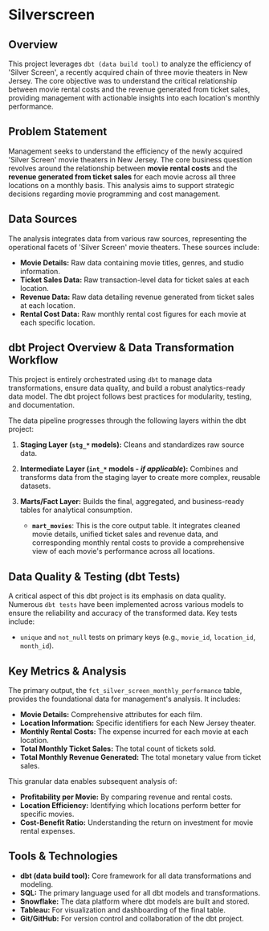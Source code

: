 # Silverscreen

## Overview

This project leverages `dbt (data build tool)` to analyze the efficiency of 'Silver Screen', a recently acquired chain of three movie theaters in New Jersey. The core objective was to understand the critical relationship between movie rental costs and the revenue generated from ticket sales, providing management with actionable insights into each location's monthly performance.

## Problem Statement

Management seeks to understand the efficiency of the newly acquired 'Silver Screen' movie theaters in New Jersey. The core business question revolves around the relationship between **movie rental costs** and the **revenue generated from ticket sales** for each movie across all three locations on a monthly basis. This analysis aims to support strategic decisions regarding movie programming and cost management.

## Data Sources

The analysis integrates data from various raw sources, representing the operational facets of 'Silver Screen' movie theaters. These sources include:

* **Movie Details:** Raw data containing movie titles, genres, and studio information.
* **Ticket Sales Data:** Raw transaction-level data for ticket sales at each location.
* **Revenue Data:** Raw data detailing revenue generated from ticket sales at each location.
* **Rental Cost Data:** Raw monthly rental cost figures for each movie at each specific location.

## dbt Project Overview & Data Transformation Workflow

This project is entirely orchestrated using `dbt` to manage data transformations, ensure data quality, and build a robust analytics-ready data model. The dbt project follows best practices for modularity, testing, and documentation.

The data pipeline progresses through the following layers within the dbt project:

1.  **Staging Layer (`stg_*` models):** Cleans and standardizes raw source data.

2.  **Intermediate Layer (`int_*` models - *if applicable*):** Combines and transforms data from the staging layer to create more complex, reusable datasets.

3.  **Marts/Fact Layer:** Builds the final, aggregated, and business-ready tables for analytical consumption.
    * **`mart_movies`**: This is the core output table. It integrates cleaned movie details, unified ticket sales and revenue data, and corresponding monthly rental costs to provide a comprehensive view of each movie's performance across all locations.

## Data Quality & Testing (dbt Tests)

A critical aspect of this dbt project is its emphasis on data quality. Numerous `dbt tests` have been implemented across various models to ensure the reliability and accuracy of the transformed data. Key tests include:

* `unique` and `not_null` tests on primary keys (e.g., `movie_id`, `location_id`, `month_id`).

## Key Metrics & Analysis

The primary output, the `fct_silver_screen_monthly_performance` table, provides the foundational data for management's analysis. It includes:

* **Movie Details:** Comprehensive attributes for each film.
* **Location Information:** Specific identifiers for each New Jersey theater.
* **Monthly Rental Costs:** The expense incurred for each movie at each location.
* **Total Monthly Ticket Sales:** The total count of tickets sold.
* **Total Monthly Revenue Generated:** The total monetary value from ticket sales.

This granular data enables subsequent analysis of:
* **Profitability per Movie:** By comparing revenue and rental costs.
* **Location Efficiency:** Identifying which locations perform better for specific movies.
* **Cost-Benefit Ratio:** Understanding the return on investment for movie rental expenses.

## Tools & Technologies

* **dbt (data build tool):** Core framework for all data transformations and modeling.
* **SQL:** The primary language used for all dbt models and transformations.
* **Snowflake:** The data platform where dbt models are built and stored.
* **Tableau:** For visualization and dashboarding of the final table.
* **Git/GitHub:** For version control and collaboration of the dbt project.

